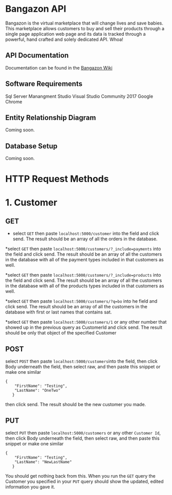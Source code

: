 # Bangazon API

Bangazon is the virtual marketplace that will change lives and save babies.  This marketplace allows customers to buy and sell their products through a single page application web page and its data is tracked through a powerful, hand crafted and solely dedicated API. Whoa!

## API Documentation
Documentation can be found in the [Bangazon Wiki](https://github.com/nss-ice-phantoms/BangazonAPI)

## Software Requirements
Sql Server Manangment Studio Visual Studio Community 2017 Google Chrome

## Entity Relationship Diagram
Coming soon.

## Database Setup
Coming soon.

# HTTP Request Methods

# 1. Customer

## GET

* select `GET` then paste `localhost:5000/customer` into the field and click send. The result should be an array of all the orders in the database.

*select `GET` then paste `localhost:5000/customers/?_include=payments` into the field and click send. The result should be an array of all the customers in the database with all of the payment types included in that customers as well.

*select `GET` then paste `localhost:5000/customers/?_include=products` into the field and click send. The result should be an array of all the customers in the database with all of the products types included in that customers as well.

*select `GET` then paste `localhost:5000/customers/?q=bo` into he field and click send. The result should be an array of all the customers in the database with first or last names that contains sat.

*select `GET` then paste `localhost:5000/customers/1` or any other number that showed up in the previous query as CustomerId and click send. The result should be only that object of the specified Customer

## POST

select `POST` then paste `localhost:5000/customers`into the field, then click Body underneath the field, then select raw, and then paste this snippet or make one similar

```
{
	"FirstName": "Testing",
	"LastName": "OneTwo"
   }
```
then click send. The result should be the new customer you made.

## PUT

select `PUT` then paste `localhost:5000/customers` or any other `Customer Id`, then click Body underneath the field, then select raw, and then paste this snippet or make one similar
```
{
	"FirstName": "Testing",
	"LastName": "NewLastName"
   }
```

You should get nothing back from this. When you run the `GET` query the Customer you specified in your `PUT` query should show the updated, edited information you gave it.





